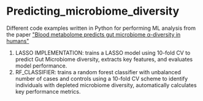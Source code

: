 # Predicting_microbiome_diversity
Different code examples written in Python for performing ML analysis from the paper ["Blood metabolome predicts gut microbiome α-diversity in humans"](https://www.nature.com/articles/s41587-019-0233-9)

1) LASSO IMPLEMENTATION: trains a LASSO model using 10-fold CV to predict Gut Microbiome diversity, extracts key features, and evaluates model performance.
2) RF_CLASSIFIER: trains a random forest classifier with unbalanced number of cases and controls using a 10-fold CV scheme to identify individuals with depleted microbiome diversity, automatically calculates key performance metrics.
